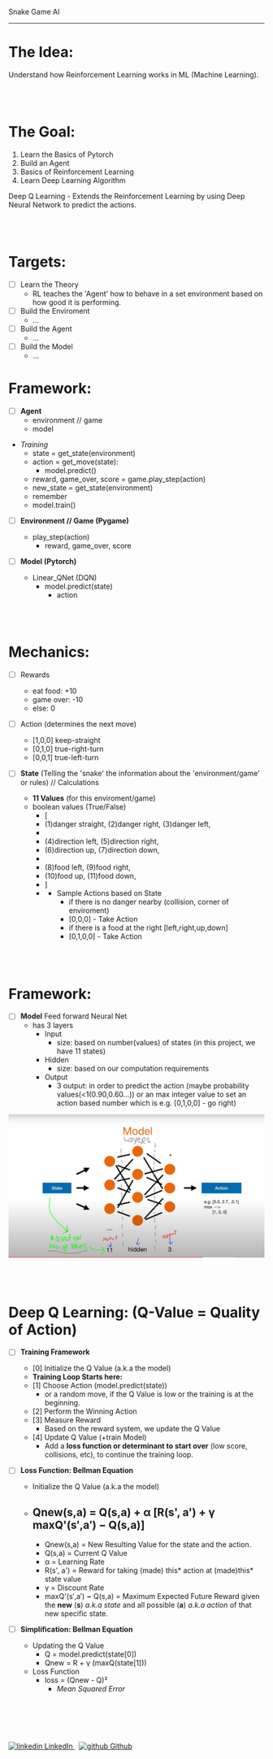 Snake Game AI

---
# The Idea:

Understand how Reinforcement Learning works in ML (Machine Learning).

<br>
</br>

# The Goal:

1. Learn the Basics of Pytorch
2. Build an Agent
3. Basics of Reinforcement Learning
4. Learn Deep Learning Algorithm

Deep Q Learning - Extends the Reinforcement Learning by using Deep Neural Network to predict the actions.



<br>
</br>

# Targets:

- [ ]  Learn the Theory
    - RL teaches the 'Agent' how to behave in a set environment based on how good it is performing.
- [ ]  Build the Enviroment
    - ...
- [ ]  Build the Agent
    - ...
- [ ]  Build the Model
    - ...


# Framework:

- [ ]  **Agent**
    - environment // game
    - model
  - *Training*
    - state = get_state(environment)
    - action = get_move(state):
      - model.predict()
    - reward, game_over, score = game.play_step(action)
    - new_state = get_state(environment)
    - remember
    - model.train()

- [ ]  **Environment // Game (Pygame)**
    - play_step(action)
      - reward, game_over, score

- [ ]  **Model (Pytorch)**
    - Linear_QNet (DQN)
      - model.predict(state)
        - action

<br>
</br>


# Mechanics:

- [ ]  Rewards
    - eat food: +10
    - game over: -10
    - else: 0

- [ ]  Action (determines the next move)
    - [1,0,0] keep-straight
    - [0,1,0] true-right-turn
    - [0,0,1] true-left-turn

- [ ]  **State** (Telling the 'snake' the information about the 'environment/game' or rules) // Calculations
    - **11 Values** (for this enviroment/game)
    - boolean values (True/False)
      -  [
      -  (1)danger straight, (2)danger right, (3)danger left,
      -  
      -  (4)direction left, (5)direction right,
      -  (6)direction up, (7)direction down,
      -  
      -  (8)food left, (9)food right,
      -  (10)food up, (11)food down,
      -  ]
      -  
         -  Sample Actions based on State
            -  if there is no danger nearby (collision, corner of enviroment)
            -  [0,0,0] - Take Action
            -  if there is a food at the right [left,right,up,down]
            -  [0,1,0,0] - Take Action



<br>
</br>

# Framework:

- [ ]  **Model** Feed forward Neural Net
    - has 3 layers
      - Input
        - size: based on number(values) of states (in this project, we have 11 states)
      - Hidden
        - size: based on our computation requirements
      - Output
        - 3 output: in order to predict the action (maybe probability values(<1(0.90,0.60...)) or an max integer value to set an action based number which is e.g. [0,1,0,0] - go right)

![Framework](01-Information-Images/Framework.PNG?raw=true)


<br>
</br>

# **Deep Q Learning**: (Q-Value = Quality of Action)

- [ ]  **Training Framework** 
    - [0] Initialize the Q Value (a.k.a the model)
    - **Training Loop Starts here:** 
    - [1] Choose Action (model.predict(state))
      - or a random move, if the Q Value is low or the training is at the beginning.
    - [2] Perform the Winning Action
    - [3] Measure Reward
      - Based on the reward system, we update the Q Value
    - [4] Update Q Value (+train Model)
      - Add a **loss function or determinant to start over** (low score, collisions, etc), to continue the training loop.

- [ ]  **Loss Function: Bellman Equation** 
    - Initialize the Q Value (a.k.a the model)
    - Qnew(s,a) **=** Q(s,a) **+** α [R(s', a') **+** γ maxQ'(s′,a′) **−** Q(s,a)]
      - 
      - Qnew(s,a) = New Resulting Value for the state and the action.
      - Q(s,a) = Current Q Value
      - α = Learning Rate
      - R(s', a') = Reward for taking (made) this* action at (made)this* state value
      - γ = Discount Rate
      - maxQ'(s′,a′) **−** Q(s,a) = Maximum Expected Future Reward given the **new** (**s**) *a.k.a state* and all possible (**a**) *a.k.a action* of that new specific state.

- [ ]  **Simplification: Bellman Equation** 
    - Updating the Q Value
      - Q = model.predict(state[0]) 
      - Qnew = R + γ (maxQ(state[1])) 
    - Loss Function
      - loss = (Qnew - Q)²
        - *Mean Squared Error*


<br>
</br>
<br>
</br>
<p>
  <a href="https://www.linkedin.com/in/binoootuliao/" rel="nofollow noreferrer">
    <img src="https://i.stack.imgur.com/gVE0j.png" alt="linkedin"> LinkedIn
  </a> &nbsp; 
  <a href="https://github.com/melbinoooo" rel="nofollow noreferrer">
    <img src="https://i.stack.imgur.com/tskMh.png" alt="github"> Github
  </a>
</p>